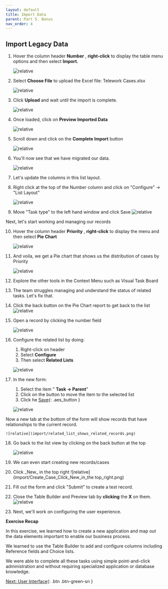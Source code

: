 ```yaml
---
layout: default
title: Import Data
parent: Part 5. Bonus
nav_order: 4
---
```


## Import Legacy Data

1. Hover the column header **Number** , **right-click** to display the table menu options and then select **Import.**

    ![relative](import/Select_Import.png)

2. Select **Choose File** to upload the Excel file: Telework Cases.xlsx

    ![relative](import/Select_Choose_File_to_Upload_the_Excel_file.png)

3. Click **Upload** and wait until the import is complete.

    ![relative](import/Import_Click_Upload.png)

4. Once loaded, click on **Preview Imported Data**

    ![relative](import/click_on_Preview_Imported_Data.png)

5. Scroll down and click on the **Complete Import** button

    ![relative](import/Click_on_the_Complete_Impor_button.png)

6. You'll now see that we have migrated our data.

    ![relative](import/we_now_have_migrated_our_data.png)

7. Let's update the columns in this list layout.

8. Right click at the top of the Number column and click on "Configure" -\> "List Layout"

    ![relative](import/Click_on_Configure_List_Layout.png)

9. Move "Task type" to the left hand window and click Save
    ![relative](import/Remove_Task_type.png)

Next, let's start working and managing our records

10. Hover the column header **Priority** , **right-click** to display the menu and then select **Pie Chart**

    ![relative](import/select_Pie_Chart.png)

11. And voila, we get a Pie chart that shows us the distribution of cases by Priority

    ![relative](import/And_Voila_we_get_a_Pie_chart.png)

12. Explore the other tools in the Context Menu such as Visual Task Board
    
13. The team struggles managing and understand the status of related tasks. Let's fix that.
    
14. Click the back button on the Pie Chart report to get back to the list
    ![relative](import/Click_the_back_button_on_the_Pie_Chart_report.png)

15. Open a record by clicking the number field

    ![relative](import/Open_a_record_by_clicking_the_number_field.png)

16. Configure the related list by doing:

    1. Right-click on header
    2. Select **Configure**
    3. Then select **Related Lists**

    ![relative](import/Configure_the_related_list.png)

17. In the new form:

    1. Select the item " **Task → Parent**"
    2. Click on the button to move the item to the selected list
    3. Click he [Save](#){: .aes_button }

    ![relative](import/Add_Task_Parent.png)

Now a new tab at the bottom of the form will show records that have relationships to the current record.

    ![relative](import/related_list_shows_related_records.png)

18. Go back to the list view by clicking on the back button at the top

    ![relative](import/Go_back_to_the_list_view.png)

19. We can even start creating new records/cases

20. Click \_New\_ in the top right
    ![relative](import/Create_Case_Cilck_New_in_the top_right.png)

21. Fill out the form and click "Submit" to create a test record.

22. Close the Table Builder and Preview tab by **clicking** the **X** on them.
    ![relative](import/Close_the_Preview_Tab_by_clicking_the_X.png)

23. Next, we'll work on configuring the user experience.

**Exercise Recap**

In this exercise, we learned how to create a new application and map out the data elements important to enable our business process.

We learned to use the Table Builder to add and configure columns including Reference fields and Choice lists.

We were able to complete all these tasks using simple point-and-click administration and without requiring specialized application or database knowledge.

[Next: User Interface]( ../Part_2_The_User_Experience/Part_2.0_Main.html){: .btn .btn-green-sn }